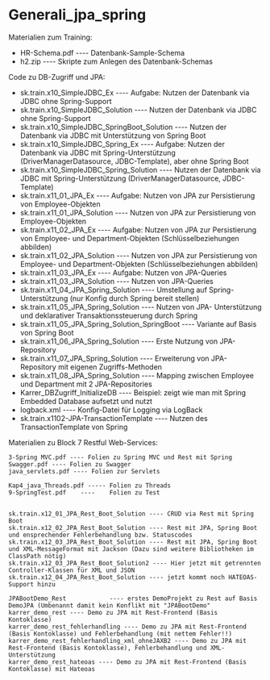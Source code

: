# Generali_jpa_spring

Materialien zum Training:
- HR-Schema.pdf ----   Datenbank-Sample-Schema
- h2.zip ----     Skripte zum Anlegen des Datenbank-Schemas


Code zu DB-Zugriff und JPA:
- sk.train.x10_SimpleJDBC_Ex  ----  Aufgabe: Nutzen der Datenbank via JDBC ohne Spring-Support
- sk.train.x10_SimpleJDBC_Solution  ----  Nutzen der Datenbank via JDBC ohne Spring-Support
- sk.train.x10_SimpleJDBC_SpringBoot_Solution  ---- Nutzen der Datenbank via JDBC mit Unterstützung von Spring Boot
- sk.train.x10_SimpleJDBC_Spring_Ex   ----  Aufgabe: Nutzen der Datenbank via JDBC mit Spring-Unterstützung (DriverManagerDatasource, JDBC-Template), aber ohne Spring Boot
- sk.train.x10_SimpleJDBC_Spring_Solution  ---- Nutzen der Datenbank via JDBC mit Spring-Unterstützung (DriverManagerDatasource, JDBC-Template)
- sk.train.x11_01_JPA_Ex  ---- Aufgabe: Nutzen von JPA zur Persistierung von Employee-Objekten
- sk.train.x11_01_JPA_Solution   ----  Nutzen von JPA zur Persistierung von Employee-Objekten
- sk.train.x11_02_JPA_Ex ---- Aufgabe: Nutzen von JPA zur Persistierung von Employee- und Department-Objekten (Schlüsselbeziehungen abbilden)
- sk.train.x11_02_JPA_Solution ----  Nutzen von JPA zur Persistierung von Employee- und Department-Objekten (Schlüsselbeziehungen abbilden)
- sk.train.x11_03_JPA_Ex  ----  Aufgabe: Nutzen von JPA-Queries
- sk.train.x11_03_JPA_Solution  ----  Nutzen von JPA-Queries
- sk.train.x11_04_JPA_Spring_Solution  ----   Umstellung auf Spring-Unterstützung (nur Konfig durch Spring bereit stellen)
- sk.train.x11_05_JPA_Spring_Solution  ----   Nutzen von JPA- Unterstützung und deklarativer Transaktionssteuerung durch Spring
- sk.train.x11_05_JPA_Spring_Solution_SpringBoot  ----  Variante auf Basis von Spring Boot
- sk.train.x11_06_JPA_Spring_Solution   ----  Erste Nutzung von JPA-Repository
- sk.train.x11_07_JPA_Spring_Solution   ----  Erweiterung von JPA-Repository mit eigenen Zugriffs-Methoden
- sk.train.x11_08_JPA_Spring_Solution   ----  Mapping zwischen Employee und Department mit 2 JPA-Repositories
- Karrer_DBZugriff_InitializeDB   ----    Beispiel: zeigt wie man mit Spring Embedded Database aufsetzt und nutzt
- logback.xml   ----    Konfig-Datei für Logging via LogBack
- sk.train.x1102-JPA-TransactionTemplate   ----  Nutzen des TransactionTemplate von Spring

Materialien zu Block 7 Restful Web-Services:

    3-Spring MVC.pdf ---- Folien zu Spring MVC und Rest mit Spring
    Swagger.pdf ---- Folien zu Swagger
    java_servlets.pdf ---- Folien zur Servlets
    
    Kap4_java_Threads.pdf ----- Folien zu Threads
    9-SpringTest.pdf    ----    Folien zu Test
    

    sk.train.x12_01_JPA_Rest_Boot_Solution ---- CRUD via Rest mit Spring Boot
    sk.train.x12_02_JPA_Rest_Boot_Solution ---- Rest mit JPA, Spring Boot und ensprechender Fehlerbehandlung bzw. Statuscodes
    sk.train.x12_03_JPA_Rest_Boot_Solution ---- Rest mit JPA, Spring Boot und XML-MessageFormat mit Jackson (Dazu sind weitere Bibliotheken im ClassPath nötig)
    sk.train.x12_03_JPA_Rest_Boot_Solution2 ---- Hier jetzt mit getrennten Controller-Klassen für XML und JSON
    sk.train.x12_04_JPA_Rest_Boot_Solution ---- jetzt kommt noch HATEOAS-Support hinzu
    
    JPABootDemo_Rest            ---- erstes DemoProjekt zu Rest auf Basis DemoJPA (Umbenannt damit kein Konflikt mit "JPABootDemo"
    karrer_demo_rest ---- Demo zu JPA mit Rest-Frontend (Basis Kontoklasse)
    karrer_demo_rest_fehlerhandling ---- Demo zu JPA mit Rest-Frontend (Basis Kontoklasse) und Fehlerbehandlung (mit nettem Fehler!!)
    karrer_demo_rest_fehlerhandling_xml_ohneJAXB2 ---- Demo zu JPA mit Rest-Frontend (Basis Kontoklasse), Fehlerbehandlung und XML-Unterstützung
    karrer_demo_rest_hateoas ---- Demo zu JPA mit Rest-Frontend (Basis Kontoklasse) mit Hateoas
   




